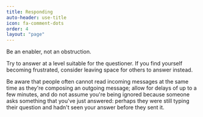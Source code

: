 ```yaml
---
title: Responding
auto-header: use-title
icon: fa-comment-dots
order: 4
layout: "page"
---
```


Be an enabler, not an obstruction.

Try to answer at a level suitable for the questioner. If you find yourself
becoming frustrated, consider leaving space for others to answer instead.

Be aware that people often cannot read incoming messages at the same time as
they're composing an outgoing message; allow for delays of up to a few
minutes, and do not assume you're being ignored because someone asks something
that you've just answered: perhaps they were still typing their question and
hadn't seen your answer before they sent it.
